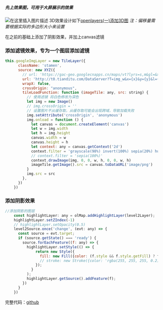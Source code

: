##### 先上效果图，可用于大屏展示的效果
![在这里插入图片描述](https://img-blog.csdnimg.cn/8734ba871bb9420cb7d004fef3426678.png)
3D效果设计如下[openlayers(一)添加3D图](https://blog.csdn.net/zelzjjdj/article/details/129144177?spm=1001.2014.3001.5501)
*注：偏移量需要根据实际的多边形大小来设置*


在之前的基础上添加了阴影效果，并加上canvas滤镜

### 添加滤镜效果，专为一个图层添加滤镜
```javascript
this.googleImgLayer = new TileLayer({
      className: 'stamen',
      source: new XYZ({
        // url: 'https://gac-geo.googlecnapps.cn/maps/vt?lyrs=s,m&gl=&x={x}&y={y}&z={z}',
        url: 'http://t0.tianditu.com/DataServer?T=img_w&x={x}&y={y}&l={z}&tk=' + OlMapConfig.tk,
        wrapX: false,
        crossOrigin: "anonymous",
        tileLoadFunction: function (imageTile: any, src: string) {
          // 使用滤镜 将白色修改为深色
          let img = new Image()
          // img.crossOrigin = ''
          // 设置图片不从缓存取，从缓存取可能会出现跨域，导致加载失败
          img.setAttribute('crossOrigin', 'anonymous')
          img.onload = function () {
            let canvas = document.createElement('canvas')
            let w = img.width
            let h = img.height
            canvas.width = w
            canvas.height = h
            let context: any = canvas.getContext('2d')
            context.filter = 'grayscale(98%) invert(100%) sepia(20%) hue-rotate(180deg) saturate(1600%) brightness(80%) contrast(90%)'
            // context.filter = 'sepia(100%)'
            context.drawImage(img, 0, 0, w, h, 0, 0, w, h)
            imageTile.getImage().src = canvas.toDataURL('image/png')
          }
          img.src = src
        },
      })
    })
```
### 添加阴影效果

```javascript
//添加阴影的图层
    const highlightLayer: any = olMap.addHighlightLayer(level2Layer);
    highlightLayer.setZIndex(-1)
    // highlightLayer.setOpacity(0.5)
    level2Source.once('change', (evt: any) => {
      const source = evt.target;
      if (source.getState() === 'ready') {
        source.forEachFeature((f: any) => {
          highlightLayer.setStyle(() => {
              return new Style({
                fill: new Fill({color: (f.style && f.style.getFill) ? f.style.getFill().getColor() : 'rgba(255,255,255,1)'}),
                // stroke: new Stroke({color: 'rgba(255, 255, 255, 0.2)', width: 5})
              });
            }
          );
          highlightLayer.getSource().addFeature(f);
        })
      }
    })
```

完整代码：[github](https://github.com/z910130233/make-a-little-progress-every-day/blob/main/map_example_test/src/pages/openlayersTest/example/OLExample_4.tsx)